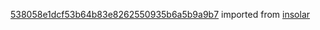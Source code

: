 [538058e1dcf53b64b83e8262550935b6a5b9a9b7](https://github.com/insolar/insolar/commit/538058e1dcf53b64b83e8262550935b6a5b9a9b7) imported from [insolar](https://github.com/insolar/insolar)
